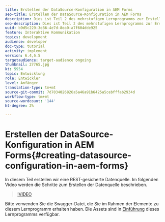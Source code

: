 ```yaml
---
title: Erstellen der DataSource-Konfiguration in AEM Forms
seo-title: Erstellen der DataSource-Konfiguration in AEM Forms
description: Dies ist Teil 2 des mehrstufigen Lernprogramms zur Erstellung Ihres ersten interaktiven Kommunikations-Dokuments. In diesem Teil erstellen wir eine REST-gesicherte Datenquelle.  Im folgenden Video werden die Schritte zum Erstellen der Datenquelle beschrieben.
seo-description: Dies ist Teil 2 des mehrstufigen Lernprogramms zur Erstellung Ihres ersten interaktiven Kommunikations-Dokuments. In diesem Teil erstellen wir eine REST-gesicherte Datenquelle.  Im folgenden Video werden die Schritte zum Erstellen der Datenquelle beschrieben.
uuid: b9d5c220-3e86-4e7d-8ea0-a7f604dde925
feature: Interaktive Kommunikation
topics: development
audience: developer
doc-type: tutorial
activity: implement
version: 6.4,6.5
targetaudience: target-audience ongoing
thumbnail: 27765.jpg
kt: 5954
topic: Entwicklung
role: Entwickler
level: Anfänger
translation-type: tm+mt
source-git-commit: 7d7034026826a5a46a91b6425a5cebfffab2934d
workflow-type: tm+mt
source-wordcount: '144'
ht-degree: 2%

---
```



# Erstellen der DataSource-Konfiguration in AEM Forms{#creating-datasource-configuration-in-aem-forms}

In diesem Teil erstellen wir eine REST-gesicherte Datenquelle.  Im folgenden Video werden die Schritte zum Erstellen der Datenquelle beschrieben.

>[!VIDEO](https://video.tv.adobe.com/v/27765/?quality=9&learn=on)

Bitte verwenden Sie die Swagger-Datei, die Sie im Rahmen der Elemente zu diesem Lernprogramm erhalten haben. Die Assets sind in [Einführung](introduction.md) dieses Lernprogramms verfügbar.
